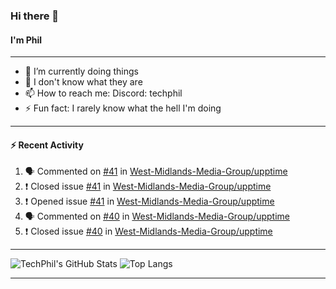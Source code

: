 ### Hi there 👋
#### I'm Phil

---

- 🔭 I’m currently doing things
- 🌱 I don't know what they are
- 📫 How to reach me: Discord: techphil
- ⚡ Fun fact: I rarely know what the hell I'm doing

---

#### ⚡ Recent Activity
<!--START_SECTION:activity-->
1. 🗣 Commented on [#41](https://github.com//West-Midlands-Media-Group/upptime/issues/41) in [West-Midlands-Media-Group/upptime](https://github.com//West-Midlands-Media-Group/upptime)
2. ❗️ Closed issue [#41](https://github.com//West-Midlands-Media-Group/upptime/issues/41) in [West-Midlands-Media-Group/upptime](https://github.com//West-Midlands-Media-Group/upptime)
3. ❗️ Opened issue [#41](https://github.com//West-Midlands-Media-Group/upptime/issues/41) in [West-Midlands-Media-Group/upptime](https://github.com//West-Midlands-Media-Group/upptime)
4. 🗣 Commented on [#40](https://github.com//West-Midlands-Media-Group/upptime/issues/40) in [West-Midlands-Media-Group/upptime](https://github.com//West-Midlands-Media-Group/upptime)
5. ❗️ Closed issue [#40](https://github.com//West-Midlands-Media-Group/upptime/issues/40) in [West-Midlands-Media-Group/upptime](https://github.com//West-Midlands-Media-Group/upptime)
<!--END_SECTION:activity-->

---

![TechPhil's GitHub Stats](https://github-readme-stats.vercel.app/api?username=techphil&count_private=true)
![Top Langs](https://github-readme-stats.vercel.app/api/top-langs/?username=techphil)

---
